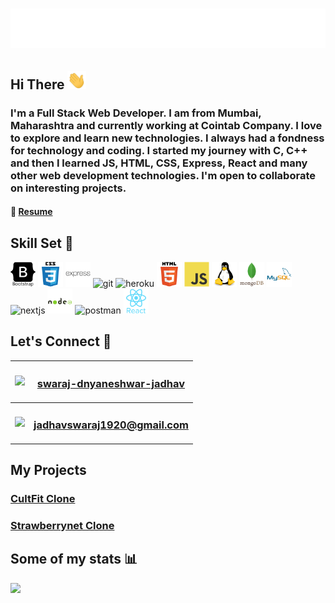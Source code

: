<h1 align="center">
  <img src="https://github.com/swaraj54/swaraj54/blob/main/name.svg" alt="Swaraj Jadhav" />
</h1>

<h2>Hi There <img  src="https://raw.githubusercontent.com/ABSphreak/ABSphreak/master/gifs/Hi.gif" width="30px"></h2>

### I'm a **Full Stack Web Developer**. I am from Mumbai, Maharashtra and currently working at Cointab Company. I love to explore and learn new technologies. I always had a fondness for technology and coding. I started my journey with C, C++ and then I learned JS, HTML, CSS, Express, React and many other web development technologies. I'm open to collaborate on interesting projects.

#### 📄 [Resume](https://drive.google.com/file/d/1bIN9HBQxcvXLHl5-Trb5zEBP3pxCe_U7/view)

## Skill Set :muscle:

<img src="https://raw.githubusercontent.com/devicons/devicon/master/icons/bootstrap/bootstrap-plain-wordmark.svg" alt="bootstrap" width="40" height="40"/> <img src="https://raw.githubusercontent.com/devicons/devicon/master/icons/css3/css3-original-wordmark.svg" alt="css3" width="40" height="40"/> <img src="https://raw.githubusercontent.com/devicons/devicon/master/icons/express/express-original-wordmark.svg" alt="express" width="40" height="40"/> <img src="https://www.vectorlogo.zone/logos/git-scm/git-scm-icon.svg" alt="git" width="40" height="40"/> <img src="https://www.vectorlogo.zone/logos/heroku/heroku-icon.svg" alt="heroku" width="40" height="40"/> <img src="https://raw.githubusercontent.com/devicons/devicon/master/icons/html5/html5-original-wordmark.svg" alt="html5" width="40" height="40"/> <img src="https://raw.githubusercontent.com/devicons/devicon/master/icons/javascript/javascript-original.svg" alt="javascript" width="40" height="40"/> <img src="https://raw.githubusercontent.com/devicons/devicon/master/icons/linux/linux-original.svg" alt="linux" width="40" height="40"/> <img src="https://raw.githubusercontent.com/devicons/devicon/master/icons/mongodb/mongodb-original-wordmark.svg" alt="mongodb" width="40" height="40"/> <img src="https://raw.githubusercontent.com/devicons/devicon/master/icons/mysql/mysql-original-wordmark.svg" alt="mysql" width="40" height="40"/> <img src="https://cdn.worldvectorlogo.com/logos/nextjs-2.svg" alt="nextjs" width="40" height="40"/> <img src="https://raw.githubusercontent.com/devicons/devicon/master/icons/nodejs/nodejs-original-wordmark.svg" alt="nodejs" width="40" height="40"/> <img src="https://www.vectorlogo.zone/logos/getpostman/getpostman-icon.svg" alt="postman" width="40" height="40"/> <img src="https://raw.githubusercontent.com/devicons/devicon/master/icons/react/react-original-wordmark.svg" alt="react" width="40" height="40"/>

## Let's Connect :handshake:

<img src="https://cdn2.iconfinder.com/data/icons/social-media-2285/512/1_Linkedin_unofficial_colored_svg-128.png" width="30">|<h3><a href="https://www.linkedin.com/in/swarajjadhav/">swaraj-dnyaneshwar-jadhav</a></h3>
|--|--|
<img src="https://upload.wikimedia.org/wikipedia/commons/7/7e/Gmail_icon_%282020%29.svg" width="30">|<h3>jadhavswaraj1920@gmail.com</h3>

## My Projects

### [CultFit Clone](https://masaicult.herokuapp.com/)

### [Strawberrynet Clone](https://strawberrynet.vercel.app/)

## Some of my stats :bar_chart:

<img src="https://github-readme-stats.vercel.app/api?username=swaraj54&show_icons=true&theme=radical&include_all_commits=true">

<br>

